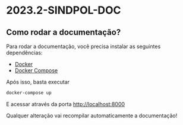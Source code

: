# 2023.2-SINDPOL-DOC

## Como rodar a documentação?

Para rodar a documentação, você precisa instalar as seguintes dependências:

- [Docker](https://www.digitalocean.com/community/tutorials/how-to-install-and-use-docker-on-ubuntu-20-04)
- [Docker Compose](https://www.digitalocean.com/community/tutorials/how-to-install-and-use-docker-compose-on-ubuntu-20-04)

Após isso, basta executar

```bash
docker-compose up
```

E acessar através da porta [http://localhost:8000](http://localhost:8000)

Qualquer alteração vai recompilar automaticamente a documentação!